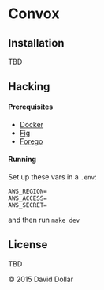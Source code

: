 # Convox

## Installation

TBD

## Hacking

#### Prerequisites

* [Docker](https://docs.docker.com/installation/)
* [Fig](http://www.fig.sh/install.html)
* [Forego](https://github.com/ddollar/forego)

#### Running

Set up these vars in a `.env`:

```
AWS_REGION=
AWS_ACCESS=
AWS_SECRET=
```

and then run `make dev`

## License

TBD

&copy; 2015 David Dollar

